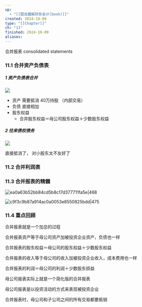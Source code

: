 ```yaml
---
up:
  - "[[图说趣解财务会计(book)]]"
created: 2024-10-09
type: "[[Chapter]]"
ch: "11"
finished: 2024-10-09
aliases:
---
```

合并报表 consolidated statements

### 11.1 合并资产负债表


##### 1 资产负债表合并

![](https://s1.vika.cn/space/2024/10/09/910906826d6046938cef0a1aa4bb2c56)

- 资产 需要抵消 40万持股 （内部交易）
- 负债 直接相加
- 股东权益
	- 合并股东权益＝母公司股东权益＋少数股东权益

##### 2 往来债权债务

![](https://s1.vika.cn/space/2024/10/09/50724a0f8b324f50ab5c59361ff1b067)

直接抵消了， 对小股东太不友好了

### 11.2 合并利润表



### 11.3 合并报表的精髓


![ea0a63b52bb84cd5b8c17d377711fa5e|468](https://s1.vika.cn/space/2024/10/09/ea0a63b52bb84cd5b8c17d377711fa5e)

![c9f3c9b87a914ac0a0053e8550825bdd|475](https://s1.vika.cn/space/2024/10/09/c9f3c9b87a914ac0a0053e8550825bdd)

### 11.4 重点回顾

合并报表就是一个加总的过程

合并报表资产等于母公司资产加被投资企业资产，负债也一样

合并报表的股东权益＝母公司的股东权益＋少数股东权益

合并报表的收入等于母公司的收入加被投资企业收入，成本费用也一样

合并报表的利润＝母公司的利润＋少数股东损益

母公司报表实际上就是一个简化版的合并报表

母公司报表是以投资活动的方式来表现被投资企业

合并报表时，母公司和子公司之间的所有交易都要抵销